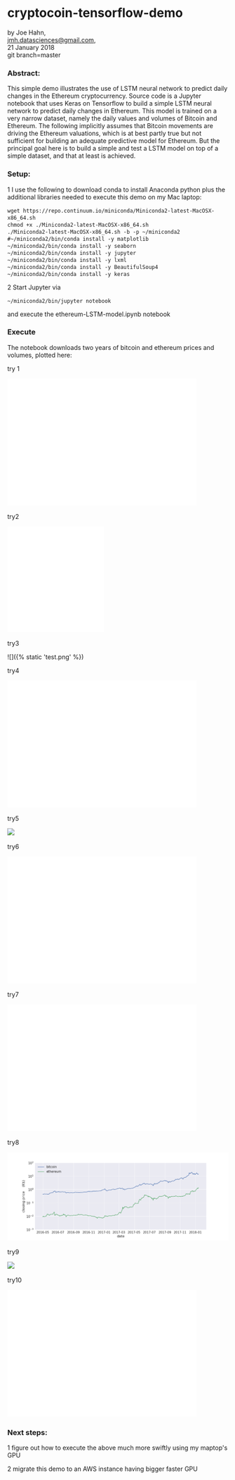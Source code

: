 # cryptocoin-tensorflow-demo

by Joe Hahn,<br />
jmh.datasciences@gmail.com,<br />
21 January 2018<br />
git branch=master

### Abstract:

This simple demo illustrates the use of LSTM neural network to predict daily changes in the
Ethereum cryptocurrency. Source code is a Jupyter notebook that uses Keras on Tensorflow
to build a simple LSTM neural network to predict daily changes in Ethereum. This model is
trained on a very narrow dataset, namely the daily values and volumes of Bitcoin and Ethereum.
The following implicitly assumes that Bitcoin movements are driving the Ethereum valuations,
which is at best partly true but not sufficient for building an adequate predictive model
for Ethereum. But the principal goal here is to build a simple and test a LSTM model on
top of a simple dataset, and that at least is achieved.

### Setup:

1 I use the following to download conda to install Anaconda python plus the additional libraries
needed to execute this demo on my Mac laptop:

    wget https://repo.continuum.io/miniconda/Miniconda2-latest-MacOSX-x86_64.sh
    chmod +x ./Miniconda2-latest-MacOSX-x86_64.sh
    ./Miniconda2-latest-MacOSX-x86_64.sh -b -p ~/miniconda2
    #~/miniconda2/bin/conda install -y matplotlib
    ~/miniconda2/bin/conda install -y seaborn
    ~/miniconda2/bin/conda install -y jupyter
    ~/miniconda2/bin/conda install -y lxml
    ~/miniconda2/bin/conda install -y BeautifulSoup4
    ~/miniconda2/bin/conda install -y keras

2 Start Jupyter via

    ~/miniconda2/bin/jupyter notebook

and execute the ethereum-LSTM-model.ipynb notebook

### Execute

The notebook downloads two years of bitcoin and ethereum prices and volumes, plotted here:

try 1


![ScreenShot](./test.png)

try2


<p>
    <img src="test.png" width="220" height="240" />
</p>

try3


![]({% static 'test.png' %})

try4


![](https://github.com/joehahn/cryptocoin-tensorflow-demo/blob/master/test.png)

try5


![](https://raw.githubusercontent.com/letmaik/vscode-git-tree-compare/master/screenshots/main.png) 

try6


![](https://github.com/joehahn/cryptocoin-tensorflow-demo/blob/master/figs/price.png)

try7


![picture](figs/price.png)

try8


![](price.png)


try9


![](https://github.com/joehahn/spark-one-off/blob/master/figs/decision_surface.png)



try10


![](https://github.com/joehahn/cryptocoin-tensorflow-demo/blob/master/figs/price.png)


### Next steps:

1 figure out how to execute the above much more swiftly using my maptop's GPU

2 migrate this demo to an AWS instance having bigger faster GPU


